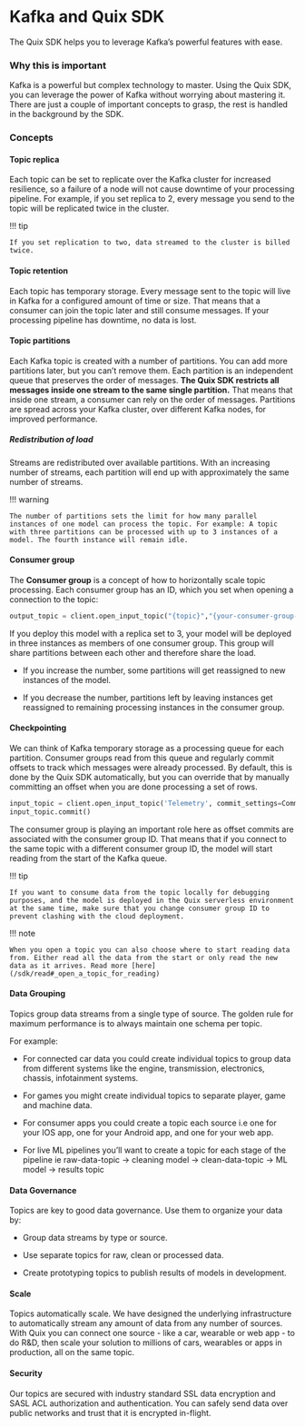 # Kafka and Quix SDK

The Quix SDK helps you to leverage Kafka’s powerful features with ease.

### Why this is important

Kafka is a powerful but complex technology to master. Using the Quix
SDK, you can leverage the power of Kafka without worrying about
mastering it. There are just a couple of important concepts to grasp,
the rest is handled in the background by the SDK.

### Concepts

#### Topic replica

Each topic can be set to replicate over the Kafka cluster for increased
resilience, so a failure of a node will not cause downtime of your
processing pipeline. For example, if you set replica to 2, every message
you send to the topic will be replicated twice in the cluster.

!!! tip

	If you set replication to two, data streamed to the cluster is billed twice.

#### Topic retention

Each topic has temporary storage. Every message sent to the topic will
live in Kafka for a configured amount of time or size. That means that a
consumer can join the topic later and still consume messages. If your
processing pipeline has downtime, no data is lost.

#### Topic partitions

Each Kafka topic is created with a number of partitions. You can add
more partitions later, but you can’t remove them. Each partition is an
independent queue that preserves the order of messages. **The Quix SDK
restricts all messages inside one stream to the same single partition.**
That means that inside one stream, a consumer can rely on the order of
messages. Partitions are spread across your Kafka cluster, over
different Kafka nodes, for improved performance.

##### Redistribution of load

Streams are redistributed over available partitions. With an increasing
number of streams, each partition will end up with approximately the
same number of streams.

!!! warning

	The number of partitions sets the limit for how many parallel instances of one model can process the topic. For example: A topic with three partitions can be processed with up to 3 instances of a model. The fourth instance will remain idle.

#### Consumer group

The **Consumer group** is a concept of how to horizontally scale topic
processing. Each consumer group has an ID, which you set when opening a
connection to the topic:

``` python
output_topic = client.open_input_topic("{topic}","{your-consumer-group-id}")
```

If you deploy this model with a replica set to 3, your model will be
deployed in three instances as members of one consumer group. This group
will share partitions between each other and therefore share the load.

  - If you increase the number, some partitions will get reassigned to
    new instances of the model.

  - If you decrease the number, partitions left by leaving instances get
    reassigned to remaining processing instances in the consumer group.

#### Checkpointing

We can think of Kafka temporary storage as a processing queue for each
partition. Consumer groups read from this queue and regularly commit
offsets to track which messages were already processed. By default, this
is done by the Quix SDK automatically, but you can override that by
manually committing an offset when you are done processing a set of
rows.

``` python
input_topic = client.open_input_topic('Telemetry', commit_settings=CommitMode.Manual)
input_topic.commit()
```

The consumer group is playing an important role here as offset commits
are associated with the consumer group ID. That means that if you
connect to the same topic with a different consumer group ID, the model
will start reading from the start of the Kafka queue.

!!! tip

	If you want to consume data from the topic locally for debugging purposes, and the model is deployed in the Quix serverless environment at the same time, make sure that you change consumer group ID to prevent clashing with the cloud deployment.

!!! note

	When you open a topic you can also choose where to start reading data from. Either read all the data from the start or only read the new data as it arrives. Read more [here](/sdk/read#_open_a_topic_for_reading)

#### Data Grouping

Topics group data streams from a single type of source. The golden rule
for maximum performance is to always maintain one schema per topic.

For example:

  - For connected car data you could create individual topics to group
    data from different systems like the engine, transmission,
    electronics, chassis, infotainment systems.

  - For games you might create individual topics to separate player,
    game and machine data.

  - For consumer apps you could create a topic each source i.e one for
    your IOS app, one for your Android app, and one for your web app.

  - For live ML pipelines you’ll want to create a topic for each stage
    of the pipeline ie raw-data-topic → cleaning model →
    clean-data-topic → ML model → results topic

#### Data Governance

Topics are key to good data governance. Use them to organize your data
by:

  - Group data streams by type or source.

  - Use separate topics for raw, clean or processed data.

  - Create prototyping topics to publish results of models in
    development.

#### Scale

Topics automatically scale. We have designed the underlying
infrastructure to automatically stream any amount of data from any
number of sources. With Quix you can connect one source - like a car,
wearable or web app - to do R\&D, then scale your solution to millions
of cars, wearables or apps in production, all on the same topic.

#### Security

Our topics are secured with industry standard SSL data encryption and
SASL ACL authorization and authentication. You can safely send data over
public networks and trust that it is encrypted in-flight.
